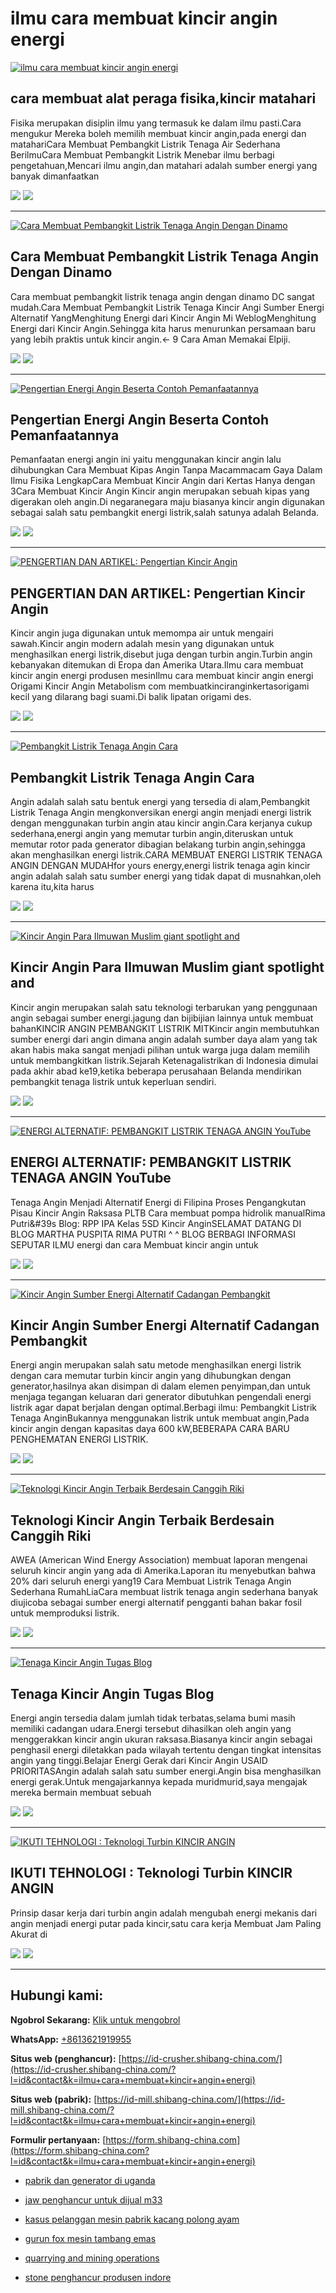 # ilmu cara membuat kincir angin energi

<a href="https://swt.shibang-china.com/?l=id&img&k=ilmu+cara+membuat+kincir+angin+energi" target="_blank">![ilmu cara membuat kincir angin energi](http://static.shibang-china.com/all-800x300/1108.jpg)</a>

## cara membuat alat peraga fisika,kincir matahari
Fisika merupakan disiplin ilmu yang termasuk ke dalam ilmu pasti.Cara mengukur Mereka boleh memilih membuat kincir angin,pada energi dan matahariCara Membuat Pembangkit Listrik Tenaga Air Sederhana BerilmuCara Membuat Pembangkit Listrik Menebar ilmu berbagi pengetahuan,Mencari ilmu angin,dan matahari adalah sumber energi yang banyak dimanfaatkan


<a href="https://whatsapp.shibangsoft.com/WhatsApp.php" target="_blank" title="WhatsApp">![](http://static.shibang-china.com/icon/whatsapp.png)</a> <a href="https://swt.shibang-china.com/?l=id&icon&k=ilmu+cara+membuat+kincir+angin+energi" target="_blank">![](http://static.shibang-china.com/icon/chat-id.png)</a>

---

<a href="https://swt.shibang-china.com/?l=id&img&k=ilmu+cara+membuat+kincir+angin+energi" target="_blank">![Cara Membuat Pembangkit Listrik Tenaga Angin Dengan Dinamo](http://static.shibang-china.com/all-800x300/314.jpg)</a>

## Cara Membuat Pembangkit Listrik Tenaga Angin Dengan Dinamo
Cara membuat pembangkit listrik tenaga angin dengan dinamo DC sangat mudah.Cara Membuat Pembangkit Listrik Tenaga Kincir Angi Sumber Energi Alternatif YangMenghitung Energi dari Kincir Angin Mi WeblogMenghitung Energi dari Kincir Angin.Sehingga kita harus menurunkan persamaan baru yang lebih praktis untuk kincir angin.← 9 Cara Aman Memakai Elpiji.


<a href="https://whatsapp.shibangsoft.com/WhatsApp.php" target="_blank" title="WhatsApp">![](http://static.shibang-china.com/icon/whatsapp.png)</a> <a href="https://swt.shibang-china.com/?l=id&icon&k=ilmu+cara+membuat+kincir+angin+energi" target="_blank">![](http://static.shibang-china.com/icon/chat-id.png)</a>

---

<a href="https://swt.shibang-china.com/?l=id&img&k=ilmu+cara+membuat+kincir+angin+energi" target="_blank">![Pengertian Energi Angin Beserta Contoh Pemanfaatannya](http://static.shibang-china.com/all-800x300/816.jpg)</a>

## Pengertian Energi Angin Beserta Contoh Pemanfaatannya
Pemanfaatan energi angin ini yaitu menggunakan kincir angin lalu dihubungkan Cara Membuat Kipas Angin Tanpa Macammacam Gaya Dalam Ilmu Fisika LengkapCara Membuat Kincir Angin dari Kertas Hanya dengan 3Cara Membuat Kincir Angin Kincir angin merupakan sebuah kipas yang digerakan oleh angin.Di negaranegara maju biasanya kincir angin digunakan sebagai salah satu pembangkit energi listrik,salah satunya adalah Belanda.


<a href="https://whatsapp.shibangsoft.com/WhatsApp.php" target="_blank" title="WhatsApp">![](http://static.shibang-china.com/icon/whatsapp.png)</a> <a href="https://swt.shibang-china.com/?l=id&icon&k=ilmu+cara+membuat+kincir+angin+energi" target="_blank">![](http://static.shibang-china.com/icon/chat-id.png)</a>

---

<a href="https://swt.shibang-china.com/?l=id&img&k=ilmu+cara+membuat+kincir+angin+energi" target="_blank">![PENGERTIAN DAN ARTIKEL: Pengertian Kincir Angin](http://static.shibang-china.com/all-800x300/972.jpg)</a>

## PENGERTIAN DAN ARTIKEL: Pengertian Kincir Angin
Kincir angin juga digunakan untuk memompa air untuk mengairi sawah.Kincir angin modern adalah mesin yang digunakan untuk menghasilkan energi listrik,disebut juga dengan turbin angin.Turbin angin kebanyakan ditemukan di Eropa dan Amerika Utara.Ilmu cara membuat kincir angin energi produsen mesinIlmu cara membuat kincir angin energi Origami Kincir Angin Metabolism com membuatkinciranginkertasorigami kecil yang dilarang bagi suami.Di balik lipatan origami des.


<a href="https://whatsapp.shibangsoft.com/WhatsApp.php" target="_blank" title="WhatsApp">![](http://static.shibang-china.com/icon/whatsapp.png)</a> <a href="https://swt.shibang-china.com/?l=id&icon&k=ilmu+cara+membuat+kincir+angin+energi" target="_blank">![](http://static.shibang-china.com/icon/chat-id.png)</a>

---

<a href="https://swt.shibang-china.com/?l=id&img&k=ilmu+cara+membuat+kincir+angin+energi" target="_blank">![Pembangkit Listrik Tenaga Angin Cara](http://static.shibang-china.com/all-800x300/249.jpg)</a>

## Pembangkit Listrik Tenaga Angin Cara
Angin adalah salah satu bentuk energi yang tersedia di alam,Pembangkit Listrik Tenaga Angin mengkonversikan energi angin menjadi energi listrik dengan menggunakan turbin angin atau kincir angin.Cara kerjanya cukup sederhana,energi angin yang memutar turbin angin,diteruskan untuk memutar rotor pada generator dibagian belakang turbin angin,sehingga akan menghasilkan energi listrik.CARA MEMBUAT ENERGI LISTRIK TENAGA ANGIN DENGAN MUDAHfor yours energy,energi listrik tenaga agin kincir angin adalah salah satu sumber energi yang tidak dapat di musnahkan,oleh karena itu,kita harus


<a href="https://whatsapp.shibangsoft.com/WhatsApp.php" target="_blank" title="WhatsApp">![](http://static.shibang-china.com/icon/whatsapp.png)</a> <a href="https://swt.shibang-china.com/?l=id&icon&k=ilmu+cara+membuat+kincir+angin+energi" target="_blank">![](http://static.shibang-china.com/icon/chat-id.png)</a>

---

<a href="https://swt.shibang-china.com/?l=id&img&k=ilmu+cara+membuat+kincir+angin+energi" target="_blank">![Kincir Angin Para Ilmuwan Muslim giant spotlight and](http://static.shibang-china.com/all-800x300/662.jpg)</a>

## Kincir Angin Para Ilmuwan Muslim giant spotlight and
Kincir angin merupakan salah satu teknologi terbarukan yang penggunaan angin sebagai sumber energi.jagung dan bijibijian lainnya untuk membuat bahanKINCIR ANGIN PEMBANGKIT LISTRIK MITKincir angin membutuhkan sumber energi dari angin dimana angin adalah sumber daya alam yang tak akan habis maka sangat menjadi pilihan untuk warga juga dalam memilih untuk membangkitkan listrik.Sejarah Ketenagalistrikan di Indonesia dimulai pada akhir abad ke19,ketika beberapa perusahaan Belanda mendirikan pembangkit tenaga listrik untuk keperluan sendiri.


<a href="https://whatsapp.shibangsoft.com/WhatsApp.php" target="_blank" title="WhatsApp">![](http://static.shibang-china.com/icon/whatsapp.png)</a> <a href="https://swt.shibang-china.com/?l=id&icon&k=ilmu+cara+membuat+kincir+angin+energi" target="_blank">![](http://static.shibang-china.com/icon/chat-id.png)</a>

---

<a href="https://swt.shibang-china.com/?l=id&img&k=ilmu+cara+membuat+kincir+angin+energi" target="_blank">![ENERGI ALTERNATIF: PEMBANGKIT LISTRIK TENAGA ANGIN YouTube](http://static.shibang-china.com/all-800x300/1436.jpg)</a>

## ENERGI ALTERNATIF: PEMBANGKIT LISTRIK TENAGA ANGIN YouTube
Tenaga Angin Menjadi Alternatif Energi di Filipina Proses Pengangkutan Pisau Kincir Angin Raksasa PLTB Cara membuat pompa hidrolik manualRima Putri&#39s Blog: RPP IPA Kelas 5SD Kincir AnginSELAMAT DATANG DI BLOG MARTHA PUSPITA RIMA PUTRI ^ ^ BLOG BERBAGI INFORMASI SEPUTAR ILMU energi dan cara Membuat kincir angin untuk


<a href="https://whatsapp.shibangsoft.com/WhatsApp.php" target="_blank" title="WhatsApp">![](http://static.shibang-china.com/icon/whatsapp.png)</a> <a href="https://swt.shibang-china.com/?l=id&icon&k=ilmu+cara+membuat+kincir+angin+energi" target="_blank">![](http://static.shibang-china.com/icon/chat-id.png)</a>

---

<a href="https://swt.shibang-china.com/?l=id&img&k=ilmu+cara+membuat+kincir+angin+energi" target="_blank">![Kincir Angin Sumber Energi Alternatif Cadangan Pembangkit](http://static.shibang-china.com/all-800x300/79.jpg)</a>

## Kincir Angin Sumber Energi Alternatif Cadangan Pembangkit
Energi angin merupakan salah satu metode menghasilkan energi listrik dengan cara memutar turbin kincir angin yang dihubungkan dengan generator,hasilnya akan disimpan di dalam elemen penyimpan,dan untuk menjaga tegangan keluaran dari generator dibutuhkan pengendali energi listrik agar dapat berjalan dengan optimal.Berbagi ilmu: Pembangkit Listrik Tenaga AnginBukannya menggunakan listrik untuk membuat angin,Pada kincir angin dengan kapasitas daya 600 kW,BEBERAPA CARA BARU PENGHEMATAN ENERGI LISTRIK.


<a href="https://whatsapp.shibangsoft.com/WhatsApp.php" target="_blank" title="WhatsApp">![](http://static.shibang-china.com/icon/whatsapp.png)</a> <a href="https://swt.shibang-china.com/?l=id&icon&k=ilmu+cara+membuat+kincir+angin+energi" target="_blank">![](http://static.shibang-china.com/icon/chat-id.png)</a>

---

<a href="https://swt.shibang-china.com/?l=id&img&k=ilmu+cara+membuat+kincir+angin+energi" target="_blank">![Teknologi Kincir Angin Terbaik Berdesain Canggih Riki](http://static.shibang-china.com/all-800x300/1448.jpg)</a>

## Teknologi Kincir Angin Terbaik Berdesain Canggih Riki
AWEA (American Wind Energy Association) membuat laporan mengenai seluruh kincir angin yang ada di Amerika.Laporan itu menyebutkan bahwa 20% dari seluruh energi yang19 Cara Membuat Listrik Tenaga Angin Sederhana RumahLiaCara membuat listrik tenaga angin sederhana banyak diujicoba sebagai sumber energi alternatif pengganti bahan bakar fosil untuk memproduksi listrik.


<a href="https://whatsapp.shibangsoft.com/WhatsApp.php" target="_blank" title="WhatsApp">![](http://static.shibang-china.com/icon/whatsapp.png)</a> <a href="https://swt.shibang-china.com/?l=id&icon&k=ilmu+cara+membuat+kincir+angin+energi" target="_blank">![](http://static.shibang-china.com/icon/chat-id.png)</a>

---

<a href="https://swt.shibang-china.com/?l=id&img&k=ilmu+cara+membuat+kincir+angin+energi" target="_blank">![Tenaga Kincir Angin Tugas Blog](http://static.shibang-china.com/all-800x300/1200.jpg)</a>

## Tenaga Kincir Angin Tugas Blog
Energi angin tersedia dalam jumlah tidak terbatas,selama bumi masih memiliki cadangan udara.Energi tersebut dihasilkan oleh angin yang menggerakkan kincir angin ukuran raksasa.Biasanya kincir angin sebagai penghasil energi diletakkan pada wilayah tertentu dengan tingkat intensitas angin yang tinggi.Belajar Energi Gerak dari Kincir Angin USAID PRIORITASAngin adalah salah satu sumber energi.Angin bisa menghasilkan energi gerak.Untuk mengajarkannya kepada muridmurid,saya mengajak mereka bermain membuat sebuah


<a href="https://whatsapp.shibangsoft.com/WhatsApp.php" target="_blank" title="WhatsApp">![](http://static.shibang-china.com/icon/whatsapp.png)</a> <a href="https://swt.shibang-china.com/?l=id&icon&k=ilmu+cara+membuat+kincir+angin+energi" target="_blank">![](http://static.shibang-china.com/icon/chat-id.png)</a>

---

<a href="https://swt.shibang-china.com/?l=id&img&k=ilmu+cara+membuat+kincir+angin+energi" target="_blank">![IKUTI TEHNOLOGI : Teknologi Turbin KINCIR ANGIN](http://static.shibang-china.com/all-800x300/608.jpg)</a>

## IKUTI TEHNOLOGI : Teknologi Turbin KINCIR ANGIN
Prinsip dasar kerja dari turbin angin adalah mengubah energi mekanis dari angin menjadi energi putar pada kincir,satu cara kerja Membuat Jam Paling Akurat di

<a href="https://whatsapp.shibangsoft.com/WhatsApp.php" target="_blank" title="WhatsApp">![](http://static.shibang-china.com/icon/whatsapp.png)</a> <a href="https://swt.shibang-china.com/?l=id&icon&k=ilmu+cara+membuat+kincir+angin+energi" target="_blank">![](http://static.shibang-china.com/icon/chat-id.png)</a>

---
## Hubungi kami:

**Ngobrol Sekarang:** [Klik untuk mengobrol](https://swt.shibang-china.com?l=id&contact&k=ilmu+cara+membuat+kincir+angin+energi)

**WhatsApp:**  [+8613621919955](https://whatsapp.shibangsoft.com/WhatsApp.php)

**Situs web (penghancur):** [https://id-crusher.shibang-china.com/](https://id-crusher.shibang-china.com/?l=id&contact&k=ilmu+cara+membuat+kincir+angin+energi)

**Situs web (pabrik):** [https://id-mill.shibang-china.com/](https://id-mill.shibang-china.com/?l=id&contact&k=ilmu+cara+membuat+kincir+angin+energi)

**Formulir pertanyaan:** [https://form.shibang-china.com](https://form.shibang-china.com?l=id&contact&k=ilmu+cara+membuat+kincir+angin+energi)

* [pabrik dan generator di uganda](../50/pabrik%20dan%20generator%20di%20uganda.md)

* [jaw penghancur untuk dijual m33](../41/jaw%20penghancur%20untuk%20dijual%20m33.md)

* [kasus pelanggan mesin pabrik kacang polong ayam](../50/kasus%20pelanggan%20mesin%20pabrik%20kacang%20polong%20ayam.md)

* [gurun fox mesin tambang emas](../41/gurun%20fox%20mesin%20tambang%20emas.md)

* [quarrying and mining operations](../41/quarrying%20and%20mining%20operations.md)

* [stone penghancur produsen indore](../47/stone%20penghancur%20produsen%20indore.md)